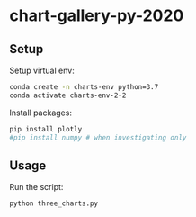 # chart-gallery-py-2020

## Setup

Setup virtual env:

```sh
conda create -n charts-env python=3.7
conda activate charts-env-2-2
```

Install packages:

```sh
pip install plotly
#pip install numpy # when investigating only
```

## Usage

Run the script:

```sh
python three_charts.py
```
